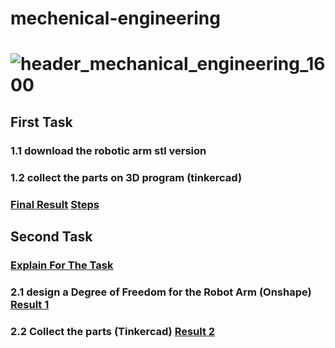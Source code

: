 # mechenical-engineering
# ![header_mechanical_engineering_1600](https://user-images.githubusercontent.com/86845134/127559710-c7b60a80-984b-49a8-97c7-5955aa97583a.jpg)


## First Task 
### 1.1  download the robotic arm stl version  
### 1.2  collect the parts on 3D program (tinkercad) 
### [Final Result](https://github.com/FaiyKhalid/mechenical-engineering/blob/main/Robotic%20arm.stl)              [Steps](https://github.com/FaiyKhalid/mechenical-engineering/blob/main/First%20task%20explanation.md)


## Second Task 
###  [Explain For The Task](https://github.com/FaiyKhalid/mechenical-engineering/blob/main/Second%20task%20steps.md)
### 2.1 design a Degree of Freedom for the Robot Arm (Onshape) [Result 1](https://github.com/FaiyKhalid/mechenical-engineering/blob/main/degree%20of%20freedom.stl)
### 2.2 Collect the parts (Tinkercad) [Result 2 ](https://github.com/FaiyKhalid/mechenical-engineering/blob/main/Robot%20arm%20with%20adding%20degree%20of%20freedom.stl)


